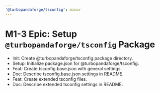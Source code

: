 ```yaml
---
'@turbopandaforge/tsconfig': minor
---
```


# M1-3 Epic: Setup `@turbopandaforge/tsconfig` Package

- Init: Create @turbopandaforge/tsconfig package directory.
- Setup: Initialize package.json for @turbopandaforge/tsconfig.
- Feat: Create tsconfig.base.json with general settings.
- Doc: Describe tsconfig.base.json settings in README.
- Feat: Create extended tsconfig files.
- Doc: Describe extended tsconfig settings in README.

